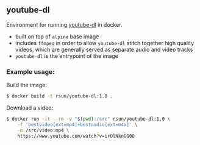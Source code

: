 ## youtube-dl

Environment for running [youtube-dl](https://github.com/ytdl-org/youtube-dl) in docker.

* built on top of `alpine` base image
* includes `ffmpeg` in order to allow `youtube-dl` stitch together high quality videos, which are generally served as separate audio and video tracks
* `youtube-dl` is the entrypoint of the image

### Example usage:

Build the image:

```bash
$ docker build -t rsun/youtube-dl:1.0 .
```

Download a video:

```bash
$ docker run -it --rm -v "$(pwd):/src" rsun/youtube-dl:1.0 \
    -f 'bestvideo[ext=mp4]+bestaudio[ext=m4a]' \
    -o /src/video.mp4 \
    https://www.youtube.com/watch?v=irOlNknGG0Q
```
